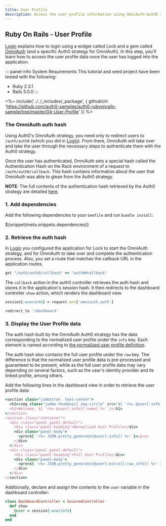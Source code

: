 ```yaml
---
title: User Profile
description: Access the user profile information using OmniAuth-Auth0 strategy.
---
```


## Ruby On Rails - User Profile
[Login](/quickstart/webapp/rails/01-login) explains how to login using a widget called Lock and a gem called [OmniAuth](https://github.com/intridea/omniauth) (and a specific Auth0 strategy for OmniAuth). In this step, you'll learn how to access the user profile data once the user has logged into the application.

::: panel-info System Requirements
This tutorial and seed project have been tested with the following:
* Ruby 2.3.1
* Rails 5.0.0
:::

<%= include('../../_includes/_package', { githubUrl: 'https://github.com/auth0-samples/auth0-rubyonrails-sample/tree/master/04-User-Profile' }) %>

### The OmniAuth auth hash
Using Auth0's OmniAuth strategy, you need only to redirect users to `/auth/auth0` (which you did in [Login](/quickstart/webapp/rails/01-login)). From there, OmniAuth will take over and take the user through the necessary steps to authenticate them with the Auth0 strategy.

Once the user has authenticated, OmniAuth sets a special hash called the Authentication Hash on the Rack environment of a request to `/auth/auth0/callback`. This hash contains information about the user that OmniAuth was able to glean from the Auth0 strategy.

**NOTE**: The full contents of the authentication hash retrieved by the Auth0 strategy are detailed [here](https://github.com/auth0/omniauth-auth0#auth-hash).

### 1. Add dependencies

Add the following dependencies to your `Gemfile` and run `bundle install`:

${snippet(meta.snippets.dependencies)}

### 2. Retrieve the auth hash

In [Login](/quickstart/webapp/rails/01-login) you configured the application for Lock to start the OmniAuth strategy, and for OmniAuth to take over and complete the authentication process. Also, you set a route that matches the callback URL in the application routes.

```ruby
get "/auth/auth0/callback" => "auth0#callback"
```

The `callback` action in the auth0 controller retrieves the auth hash and stores it in the application's session hash. It then redirects to the dashboard controller `show` action, which renders the dashboard view.

```ruby
session[:userinfo] = request.env['omniauth.auth']

redirect_to '/dashboard'
```

### 3. Display the User Profile data
The auth hash built by the OmniAuth Auth0 strategy has the data corresponding to the normalized user profile under the `info` key. Each element is named according to [the normalized user profile definition](/user-profile/normalized).

The auth hash also contains the full user profile under the `raw` key. The difference is that the normalized user profile data is pre-processed and guaranteed to be present, while as the full user profile data may vary depending on several factors, such as the user's identity provider and its linked profile, among others.

Add the following lines in the dashboard view in order to retrieve the user profile data:

```ruby
<section class="jumbotron  text-center">
  <h2><img class="jumbo-thumbnail img-circle" src="${ '<%= @user[:info][:image] %>' }"/></h2>
  <h1>Welcome, ${ '<%= @user[:info][:name] %>' }</h1>
</section>
<section class="container">
  <div class="panel panel-default">
    <div class="panel-heading">Normalized User Profile</div>
    <div class="panel-body">
      <pre>${ '<%= JSON.pretty_generate(@user[:info]) %>' }</pre>
    </div>
  </div>
  <div class="panel panel-default">
    <div class="panel-heading">Full User Profile</div>
    <div class="panel-body">
      <pre>${ '<%= JSON.pretty_generate(@user[:extra][:raw_info]) %>' }</pre>
    </div>
  </div>
</section>
```

Additionally, declare and assign the contents to the `user` variable in the dashboard controller:

```ruby
class DashboardController < SecuredController
  def show
    @user = session[:userinfo]
  end
end
```
